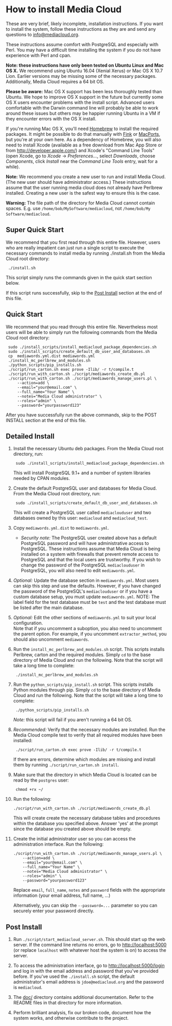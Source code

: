 # How to install Media Cloud

These are very brief, likely incomplete, installation instructions.  If you
want to install the system, follow these instructions as they are and
send any questions to <info@mediacloud.org>.

These instructions assume comfort with PostgreSQL and especially with Perl. You
may have a difficult time installing the system if you do not have experience
with Perl and cpan.

**Note: these instructions have only been tested on Ubuntu Linux and Mac OS X.** We recommend using Ubuntu 16.04 (Xenial Xerus) or Mac OS X 10.7 Lion. Earlier versions may be missing some of the necessary packages. Additionally, Media Cloud requires a 64 bit OS.

**Please be aware:** Mac OS X support has been less thoroughly tested than Ubuntu. We hope to improve OS X support in the future but currently some OS X users encounter problems with the install script. Advanced users comfortable with the Darwin command line will probably be able to work around these issues but others may be happier running Ubuntu in a VM if they encounter errors with the OS X install.

If you're running Mac OS X, you'll need [Homebrew](http://mxcl.github.com/homebrew/) to install the required packages. It might be possible to do that manually with [Fink](http://www.finkproject.org/) or [MacPorts](http://www.macports.org/), but you're at your own here. As a dependency of Homebrew, you will also need to install Xcode (available as a free download from Mac App Store or from <http://developer.apple.com/>) and Xcode's "Command Line Tools" (open Xcode, go to *Xcode* -> *Preferences...*, select *Downloads*, choose *Components*, click *Install* near the *Command Line Tools* entry, wait for a while).

**Note:** We recommend you create a new user to run and install Media Cloud. (The new user should have administrator access.) These instructions assume that the user running media cloud does not already have Perlbrew installed. Creating a new user is the safest way to ensure this is the case.

**Warning:** The file path of the directory for Media Cloud cannot contain spaces. E.g. use `/home/bob/MySoftware/mediacloud`, not `/home/bob/My Software/mediacloud`.


## Super Quick Start

We recommend that you first read through this entire file. However, users who are really impatient can just run a single script to execute the necessary commands to install media by running ./install.sh from the Media Cloud root directory:

     ./install.sh

This script simply runs the commands given in the quick start section below.

If this script runs successfully, skip to the [Post Install](#post-install) section at the end of this file.


## Quick Start

We recommend that you read through this entire file. Nevertheless most users will be able to simply run the following commands from the Media Cloud root directory:

     sudo ./install_scripts/install_mediacloud_package_dependencies.sh
     sudo ./install_scripts/create_default_db_user_and_databases.sh 
     cp  mediawords.yml.dist mediawords.yml
     ./install_mc_perlbrew_and_modules.sh
     ./python_scripts/pip_installs.sh
     ./script/run_carton.sh exec prove -Ilib/ -r t/compile.t
     ./script/run_with_carton.sh ./script/mediawords_create_db.pl
     ./script/run_with_carton.sh ./script/mediawords_manage_users.pl \
         --action=add \
         --email="your@email.com" \
         --full_name="Your Name" \
         --notes="Media Cloud administrator" \
         --roles="admin" \
         --password="yourpassword123"

After you have successfully run the above commands, skip to the POST INSTALL section at the end of this file.


## Detailed Install

1. Install the necessary Ubuntu deb packages. From the Media Cloud root directory, run:

        sudo ./install_scripts/install_mediacloud_package_dependencies.sh

    This will install PostgreSQL 9.1+ and a number of system libraries needed by CPAN modules.

2. Create the default PostgreSQL user and databases for Media Cloud. From the Media Cloud root directory, run:

        sudo ./install_scripts/create_default_db_user_and_databases.sh 

    This will create a PostgreSQL user called `mediaclouduser` and two databases owned by this user: `mediacloud` and `mediacloud_test`.

3. Copy `mediawords.yml.dist` to `mediawords.yml`.

    * *Security note:* The PostgreSQL user created above has a default PostgreSQL password and will have administrative access to PostgreSQL. These instructions assume that Media Cloud is being installed on a system with firewalls that prevent remote access to PostgreSQL and that the local users are trustworthy. If you wish to change the password of the PostgreSQL `mediaclouduser` in PostgreSQL, you will also need to edit `mediawords.yml`.

4. *Optional:* Update the database section in `mediawords.yml`. Most users can skip this step and use the defaults. However, if you have changed the password of the PostgreSQL's `mediaclouduser` or if you have a custom database setup, you must update `mediawords.yml`. NOTE: The label field for the test database must be `test` and the test database must be listed after the main database.

5. *Optional:* Edit the other sections of `mediawords.yml` to suit your local configuration.  
Note that if you uncomment a suboption, you also need to uncomment the parent option.  For example, if you uncomment `extractor_method`, you should also uncomment `mediawords`.

6. Run the `install_mc_perlbrew_and_modules.sh` script. This scripts installs Perlbrew, carton and the required modules. Simply `cd` to the base directory of Media Cloud and run the following. Note that the script will take a long time to complete:

        ./install_mc_perlbrew_and_modules.sh

7. Run the `python_scripts/pip_install.sh` script. This scripts installs Python modules through pip. Simply `cd` to the base directory of Media Cloud and run the following. Note that the script will take a long time to complete:

        ./python_scripts/pip_installs.sh

    *Note:* this script will fail if you aren't running a 64 bit OS.

8. *Recommended:* Verify that the necessary modules are installed. Run the Media Cloud compile test to verify that all required modules have been installed:

        ./script/run_carton.sh exec prove -Ilib/ -r t/compile.t

    If there are errors, determine which modules are missing and install them by running `./script/run_carton.sh install`.

9. Make sure that the directory in which Media Cloud is located can be read by the `postgres` user:

        chmod +rx ~/

10. Run the following:

        ./script/run_with_carton.sh ./script/mediawords_create_db.pl

    This will create create the necessary database tables and procedures within the database you specified above.  Answer 'yes' at the prompt since the database you created above should be empty.

11. Create the initial administrator user so you can access the administration interface. Run the following:

        ./script/run_with_carton.sh ./script/mediawords_manage_users.pl \
            --action=add \
            --email="your@email.com" \
            --full_name="Your Name" \
            --notes="Media Cloud administrator" \
            --roles="admin" \
            --password="yourpassword123"

    Replace `email`, `full_name`, `notes` and `password` fields with the appropriate information (your email address, full name, ...)

    Alternatively, you can skip the `--password=...` parameter so you can securely enter your password directly.


## Post Install
  
1. Run `./script/start_mediacloud_server.sh`. This should start up the web server. If the command line returns no errors, go to <http://localhost:5000> (or replace `localhost` with whatever host the system is on) to access the server.

2. To access the administration interface, go to <http://localhost:5000/login> and log in with the email address and password that you've provided before.  If you've used the `./install.sh` script, the default administrator's email address is `jdoe@mediacloud.org` and the password is `mediacloud`.
  
3. The [doc/](doc/) directory contains additional documentation. Refer to the README files in that directory for more information.

4. Perform brilliant analysis, fix our broken code, document how the system works, and otherwise contribute to the project.
